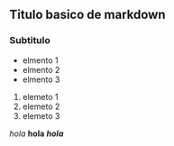 ## Titulo basico de markdown

### Subtitulo

- elmento 1
- elmento 2
- elmento 3

1. elemeto 1
2. elemeto 2
3. elemeto 3

_hola_ **hola** **_hola_**
